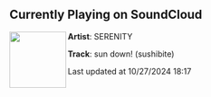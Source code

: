 ## Currently Playing on SoundCloud

[<img align="left" width="100" src="https://i1.sndcdn.com/artworks-lLilPxFHSkfyzG8U-wzgEfw-t500x500.jpg">](https://soundcloud.com/serenitygng/sun-down)

**Artist**: SERENITY 

**Track**: sun down! (sushibite)

Last updated at 10/27/2024 18:17
